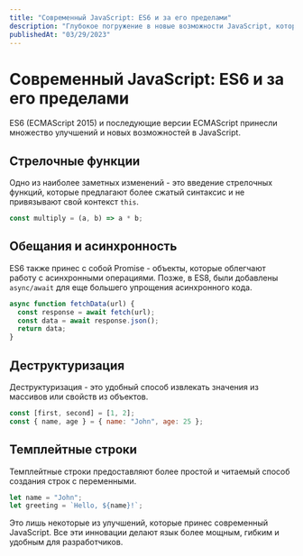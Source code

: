 ```yaml
---
title: "Современный JavaScript: ES6 и за его пределами"
description: "Глубокое погружение в новые возможности JavaScript, которые были введены после ES6."
publishedAt: "03/29/2023"
---
```


# Современный JavaScript: ES6 и за его пределами

ES6 (ECMAScript 2015) и последующие версии ECMAScript принесли множество улучшений и новых возможностей в JavaScript.

## Стрелочные функции

Одно из наиболее заметных изменений - это введение стрелочных функций, которые предлагают более сжатый синтаксис и не привязывают свой контекст `this`.

```javascript
const multiply = (a, b) => a * b;
```

## Обещания и асинхронность

ES6 также принес с собой Promise - объекты, которые облегчают работу с асинхронными операциями. Позже, в ES8, были добавлены `async/await` для еще большего упрощения асинхронного кода.

```javascript
async function fetchData(url) {
  const response = await fetch(url);
  const data = await response.json();
  return data;
}
```

## Деструктуризация

Деструктуризация - это удобный способ извлекать значения из массивов или свойств из объектов.

```javascript
const [first, second] = [1, 2];
const { name, age } = { name: "John", age: 25 };
```

## Темплейтные строки

Темплейтные строки предоставляют более простой и читаемый способ создания строк с переменными.

```javascript
let name = "John";
let greeting = `Hello, ${name}!`;
```

Это лишь некоторые из улучшений, которые принес современный JavaScript. Все эти инновации делают язык более мощным, гибким и удобным для разработчиков.